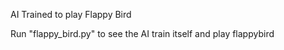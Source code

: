 AI Trained to play Flappy Bird

Run "flappy_bird.py" to see the AI train itself and play flappybird
